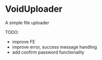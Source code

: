 # VoidUploader
A simple file uploader

TODO:
- improve FE
- improve error, success message handling
- add confirm password functionality